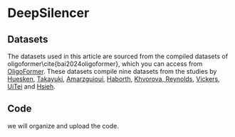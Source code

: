 # DeepSilencer

## Datasets

The datasets used in this article are sourced from the compiled datasets of oligoformer\cite{bai2024oligoformer}, which you can access from [OligoFormer](https://github.com/lulab/OligoFormer). These datasets compile nine datasets from the studies by [Huesken](https://www.nature.com/articles/nbt1118), [Takayuki](https://academic.oup.com/nar/article/35/4/e27/1079934), [Amarzguioui](https://pubmed.ncbi.nlm.nih.gov/12527766/), [Haborth](https://www.liebertpub.com/doi/10.1089/108729003321629638),  [Khvorova, Reynolds](https://www.nature.com/articles/nbt936), [Vickers](https://www.jbc.org/article/S0021-9258(19)32641-9/fulltext), [UiTei](https://academic.oup.com/nar/article/32/3/936/2904484?login=false) and [Hsieh](https://academic.oup.com/nar/article/32/3/893/2904476).


## Code

we will organize and upload the code.
